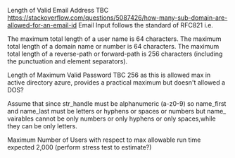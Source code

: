Length of Valid Email Address TBC  https://stackoverflow.com/questions/5087426/how-many-sub-domain-are-allowed-for-an-email-id
Email Input follows the standard of RFC821 i.e. 

The maximum total length of a user name is 64 characters.
The maximum total length of a domain name or number is 64 characters.
The maximum total length of a reverse-path or forward-path is 256 characters (including the punctuation and element separators).

Length of Maximum Valid Password TBC 256 as this is allowed max in active directory azure, provides a practical maximum but doesn't allowed a DOS?

Assume that since str_handle must be alphanumeric (a-z0-9) so  name_first and name_last must be letters or hyphens or spaces or numbers
but name_ vairables cannot be only numbers or only hyphens or only spaces,while they can be only letters.


Maximum Number of Users with respect to max allowable run time expected 2,000 (perform stress test to estimate?)
